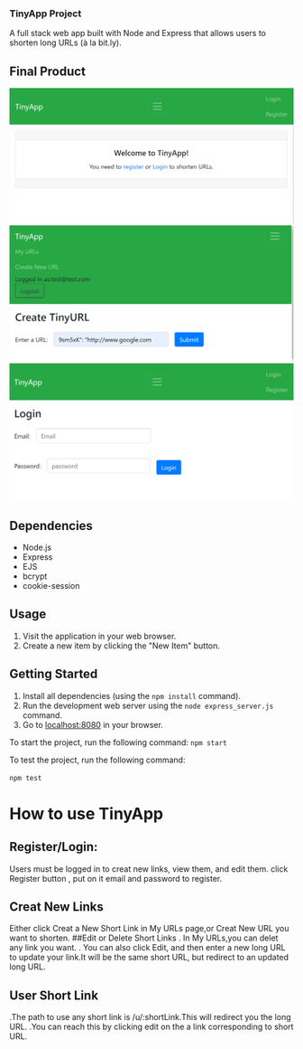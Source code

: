 ### TinyApp Project

A full stack web app built with Node and Express that allows users to shorten long URLs (à la bit.ly).

## Final Product

!["TinyApp"](images/tinyapp.png)
!["TinyApp CreatTinyURL"](images/tinyapp2.png)
!["TinyApp Login"](images/tinyapp_login.png)



## Dependencies
- Node.js
- Express
- EJS
- bcrypt
- cookie-session

## Usage

1. Visit the application in your web browser.
2. Create a new item by clicking the "New Item" button.

## Getting Started

1. Install all dependencies (using the `npm install` command).
2. Run the development web server using the `node express_server.js` command.
3. Go to [localhost:8080](http://localhost:8080) in your browser.

To start the project, run the following command:
`npm start`

To test the project, run the following command: 

`npm test`


# How to use TinyApp
 
## Register/Login:
 Users must be logged in to creat new links, view them, and edit them.
click Register button , put on it email and password to register.

## Creat New Links
Either click Creat a New Short Link in My URLs page,or Creat New URL you want to shorten.
##Edit or Delete Short Links 
. In My URLs,you can delet any link you want.
. You can also click Edit, and then enter a new   long URL to update your link.It will be the same short URL, but redirect to an updated long URL.

## User Short Link
.The path to use any short link is /u/:shortLink.This will redirect you the long URL.
.You can reach this by clicking edit on the a link corresponding to short URL.








